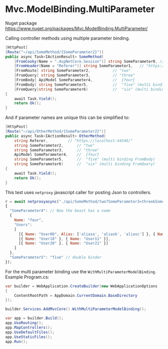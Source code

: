 # Mvc.ModelBinding.MultiParameter

Nuget package https://www.nuget.org/packages/Mvc.ModelBinding.MultiParameter/

Calling controller methods using multiple parameter binding.

```c#
[HttpPost]
[Route("~/api/SomeMethod/{SomeParameter2}")]
public async Task<IActionResult> SomeMethod(
	[FromCooky(Name = ".AspNetCore.Session")] string SomeParameter0, // #######
	[FromHeader(Name = "Referer")] string SomeParameter1,	// "https://localhost:44346/"
	[FromRoute] string SomeParameter2,			// "two"
	[FromQuery] string SomeParameter3,			// "three"
	[FromBody] ApiModel SomeParameter4,			//  {four}
	[FromBody] string SomeParameter5,			//  "five" (multi binding FromBody)
	[FromQuery]string SomeParameter6)			//  "six" (multi binding FromQuery)
{
	await Task.Yield();
	return Ok();
}
```
And if parameter names are unique this can be simplified to:
```c#
[HttpPost]
[Route("~/api/OtherMethod/{SomeParameter2}")]
public async Task<IActionResult> OtherMethod(
	string Referer,			// "https://localhost:44346/"
	string SomeParameter2,		// "two"
	string SomeParameter3,		// "three"
	ApiModel SomeParameter4,	//  {four}
	string SomeParameter5,		//  "five" (multi binding FromBody)
	string SomeParameter6)		//  "six" (multi binding FromQuery)
{
	await Task.Yield();
	return Ok();
}
```

This test uses `netproxy` javascript caller for posting Json to controllers.

```javascript
r = await netproxyasync("./api/SomeMethod/two?SomeParameter3=three&SomeParameter6=six",
{
  "SomeParameter4": // Now the beast has a name
  {
    Name: "four",
    "Users":
    [
      [{ Name: "User00", Alias: ['aliasa', 'aliasb', 'aliasc'] }, { Name: "User01" }],
      [{ Name: "User10" }, { Name: "User11" }],
      [{ Name: "User20" }, { Name: "User21" }]
    ]
  },
  "SomeParameter5": "five" // double binder
});
```

For the multi parameter binding use the `WithMultiParameterModelBinding`.
Example Program.cs:

```c#
var builder = WebApplication.CreateBuilder(new WebApplicationOptions
{
    ContentRootPath = AppDomain.CurrentDomain.BaseDirectory
});

builder.Services.AddMvcCore().WithMultiParameterModelBinding();

var app = builder.Build();
app.UseRouting();
app.MapControllers();
app.UseDefaultFiles();
app.UseStaticFiles();
app.Run();
```





